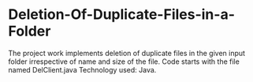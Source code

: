 # Deletion-Of-Duplicate-Files-in-a-Folder
The project work implements deletion of duplicate files in the given input folder irrespective of name and size of the file.
Code starts with the file named DelClient.java
Technology used: Java.
